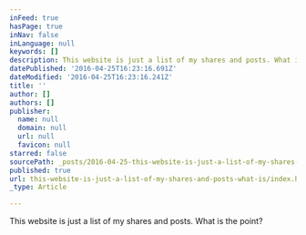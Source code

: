 ```yaml
---
inFeed: true
hasPage: true
inNav: false
inLanguage: null
keywords: []
description: This website is just a list of my shares and posts. What is the point?
datePublished: '2016-04-25T16:23:16.691Z'
dateModified: '2016-04-25T16:23:16.241Z'
title: ''
author: []
authors: []
publisher:
  name: null
  domain: null
  url: null
  favicon: null
starred: false
sourcePath: _posts/2016-04-25-this-website-is-just-a-list-of-my-shares-and-posts-what-is.md
published: true
url: this-website-is-just-a-list-of-my-shares-and-posts-what-is/index.html
_type: Article

---
```

This website is just a list of my shares and posts. What is the point?